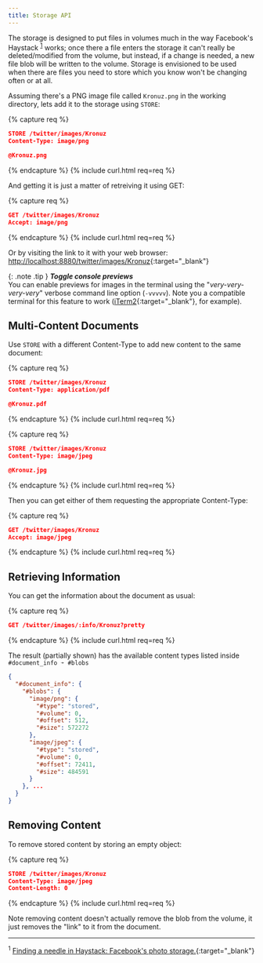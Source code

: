 ```yaml
---
title: Storage API
---
```


The storage is designed to put files in volumes much in the way Facebook's
Haystack <sup>[1](#footnote-1)</sup> works; once there a file enters the
storage it can't really be deleted/modified from the volume, but instead, if
a change is needed, a new file blob will be written to the volume. Storage is
envisioned to be used when there are files you need to store which you know
won't be changing often or at all.

Assuming there's a PNG image file called `Kronuz.png` in the working directory,
lets add it to the storage using `STORE`:

{% capture req %}
```json
STORE /twitter/images/Kronuz
Content-Type: image/png

@Kronuz.png
```
{% endcapture %}
{% include curl.html req=req %}

And getting it is just a matter of retreiving it using GET:

{% capture req %}
```json
GET /twitter/images/Kronuz
Accept: image/png
```
{% endcapture %}
{% include curl.html req=req %}

Or by visiting the link to it with your web browser:
[http://localhost:8880/twitter/images/Kronuz](http://localhost:8880/twitter/images/Kronuz){:target="_blank"}

{: .note .tip }
**_Toggle console previews_**<br>
You can enable previews for images in the terminal using the "_very-very-very-very_"
verbose command line option (`-vvvvv`). Note you a compatible terminal for this
feature to work ([iTerm2](https://www.iterm2.com){:target="_blank"}, for example).

## Multi-Content Documents

Use `STORE` with a different Content-Type to add new content to the same document:

{% capture req %}
```json
STORE /twitter/images/Kronuz
Content-Type: application/pdf

@Kronuz.pdf
```
{% endcapture %}
{% include curl.html req=req %}

{% capture req %}
```json
STORE /twitter/images/Kronuz
Content-Type: image/jpeg

@Kronuz.jpg
```
{% endcapture %}
{% include curl.html req=req %}

Then you can get either of them requesting the appropriate Content-Type:

{% capture req %}
```json
GET /twitter/images/Kronuz
Accept: image/jpeg
```
{% endcapture %}
{% include curl.html req=req %}

## Retrieving Information

You can get the information about the document as usual:

{% capture req %}
```json
GET /twitter/images/:info/Kronuz?pretty
```
{% endcapture %}
{% include curl.html req=req %}

The result (partially shown) has the available content types listed inside
 `#document_info ➛ #blobs`

```json
{
  "#document_info": {
    "#blobs": {
      "image/png": {
        "#type": "stored",
        "#volume": 0,
        "#offset": 512,
        "#size": 572272
      },
      "image/jpeg": {
        "#type": "stored",
        "#volume": 0,
        "#offset": 72411,
        "#size": 484591
      }
    }, ...
  }
}
```

## Removing Content

To remove stored content by storing an empty object:

{% capture req %}
```json
STORE /twitter/images/Kronuz
Content-Type: image/jpeg
Content-Length: 0
```
{% endcapture %}
{% include curl.html req=req %}

Note removing content doesn't actually remove the blob from the volume, it
just removes the "link" to it from the document.

---

<sup><a id="footnote-1">1</a></sup> [Finding a needle in Haystack: Facebook's photo storage.](https://www.usenix.org/legacy/event/osdi10/tech/full_papers/Beaver.pdf){:target="_blank"}
